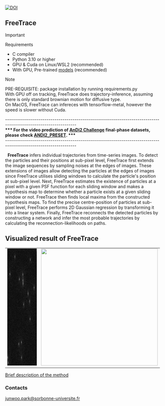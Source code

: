 [![DOI](https://zenodo.org/badge/DOI/10.5281/zenodo.13336251.svg)](https://doi.org/10.5281/zenodo.13336251)
## FreeTrace

> [!IMPORTANT]  
> Requirements </br>
> - C compiler</br>
> - Python 3.10 or higher</br>
> - GPU & Cuda on Linux/WSL2 (recommended)</br>
> - With GPU, Pre-trained [models](https://drive.google.com/file/d/1WF0eW8Co23-mKQiHNH-KHHK_lJiIW-WC/view?usp=sharing) (recommended)</br>

> [!NOTE]  
> PRE-REQUISITE: package installation by running requirements.py</br>
> With GPU off on tracking, FreeTrace does trajectory-inference, assuming there is only standard brownian motion for diffusive type.</br>
> On MacOS, FreeTrace can infereces with tensorflow-metal, however the speed is slower without Cuda.</br>

------------------------------------------------------------------------------------------------------------------</br>
<b>*** For the video prediction of [AnDi2 Challenge](http://andi-challenge.org/challenge-2024/#andi2seminar) final-phase datasets, please check [ANDI2_PRESET](https://github.com/JunwooParkSaribu/FreeTrace/blob/main/ANDI2_PRESET). ***</b></br>
------------------------------------------------------------------------------------------------------------------</br>

&nbsp;&nbsp;<b>FreeTrace</b> infers individual trajectories from time-series images. To detect the particles and their positions at sub-pixel level, FreeTrace first extends the image sequences by sampling noises at the edges of images. These extensions of images allow detecting the particles at the edges of images since FreeTrace utilises sliding windows to calculate the particle's position at sub-pixel level. Next, FreeTrace estimates the existence of particles at a pixel with a given PSF function for each sliding window and makes a hypothesis map to determine whether a particle exists at a given sliding window or not. FreeTrace then finds local maxima from the constructed hypothesis maps. To find the precise centre-position of particles at sub-pixel level, FreeTrace performs 2D Gaussian regression by transforming it into a linear system. Finally, FreeTrace reconnects the detected particles by constructing a network and infer the most probable trajectories by calculating the reconnection-likelihoods on paths.</br>

<h2>Visualized result of FreeTrace</h2>
<table border="0"> 
        <tr> 
            <td><img src="https://github.com/JunwooParkSaribu/FreeTrace/blob/main/tmps/trjs0.gif" width="380" height="380"></td> 
            <td><img src="https://github.com/JunwooParkSaribu/FreeTrace/blob/main/tmps/trjs1.gif" width="380" height="380"></td>
        </tr>  
</table>

[Brief description of the method](https://github.com/JunwooParkSaribu/FreeTrace/blob/main/tmps/method_description.pdf)

<h3> Contacts </h3>

<junwoo.park@sorbonne-universite.fr>

<br>
